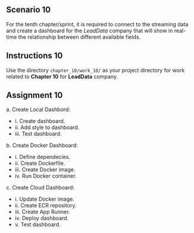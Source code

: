 ## Scenario 10
For the tenth chapter/sprint, it is required to connect to the streaming data and create a dashboard for the *LeadData* company that will show in real-time the relationship between different available fields.

## Instructions 10
Use the directory `chapter_10/work_10/` as your project directory for work related to **Chapter 10** for **LeadData** company.

## Assignment 10
a. Create Local Dashbord:
* i. Create dashboard.
* ii. Add style to dashboard.
* iii. Test dashboard.

b. Create Docker Dashboard:
* i. Define dependecies.
* ii. Create Dockerfile.
* iii. Create Docker image.
* iv. Run Docker container.

c. Create Cloud Dashboard:
* i. Update Docker image.
* ii. Create ECR repository.
* iii. Create App Runner.
* iv. Deploy dashboard.
* v. Test dashboard.